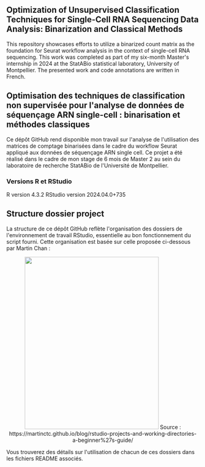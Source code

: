 ## Optimization of Unsupervised Classification Techniques for Single-Cell RNA Sequencing Data Analysis: Binarization and Classical Methods

This repository showcases efforts to utilize a binarized count matrix as the foundation for Seurat workflow analysis in the context of single-cell RNA sequencing. This work was completed as part of my six-month Master's internship in 2024 at the StatABio statistical laboratory, University of Montpellier. The presented work and code annotations are written in French.

## Optimisation des techniques de classification non supervisée pour l'analyse de données de séquençage ARN single-cell : binarisation et méthodes classiques

Ce dépôt GitHub rend disponible mon travail sur l'analyse de l'utilisation des matrices de comptage binarisées dans le cadre du workflow Seurat appliqué aux données de séquençage ARN single cell. Ce projet a été réalisé dans le cadre de mon stage de 6 mois de Master 2 au sein du laboratoire de recherche StatABio de l'Université de Montpellier.

### Versions R et RStudio

R version 4.3.2
RStudio version 2024.04.0+735

## Structure dossier project 

La structure de ce dépôt GitHub reflète l'organisation des dossiers de l'environnement de travail RStudio, essentielle au bon fonctionnement du script fourni. 
Cette organisation est basée sur celle proposée ci-dessous par Martin Chan :

<p align="center"><img src="https://raw.githubusercontent.com/martinctc/blog/master/images/RPROJECT_2000dpi.png" width="350" height="450"/>
Source : https://martinctc.github.io/blog/rstudio-projects-and-working-directories-a-beginner%27s-guide/ 

Vous trouverez des détails sur l'utilisation de chacun de ces dossiers dans les fichiers README associés.
